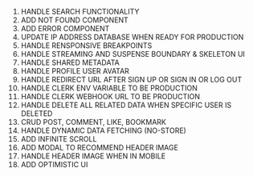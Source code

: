1. HANDLE SEARCH FUNCTIONALITY
2. ADD NOT FOUND COMPONENT
3. ADD ERROR COMPONENT
4. UPDATE IP ADDRESS DATABASE WHEN READY FOR PRODUCTION
5. HANDLE RENSPONSIVE BREAKPOINTS
6. HANDLE STREAMING AND SUSPENSE BOUNDARY & SKELETON UI
7. HANDLE SHARED METADATA
8. HANDLE PROFILE USER AVATAR
9. HANDLE REDIRECT URL AFTER SIGN UP OR SIGN IN OR LOG OUT
10. HANDLE CLERK ENV VARIABLE TO BE PRODUCTION
11. HANDLE CLERK WEBHOOK URL TO BE PRODUCTION
12. HANDLE DELETE ALL RELATED DATA WHEN SPECIFIC USER IS DELETED
13. CRUD POST, COMMENT, LIKE, BOOKMARK
14. HANDLE DYNAMIC DATA FETCHING (NO-STORE)
15. ADD INFINITE SCROLL
16. ADD MODAL TO RECOMMEND HEADER IMAGE
17. HANDLE HEADER IMAGE WHEN IN MOBILE
18. ADD OPTIMISTIC UI